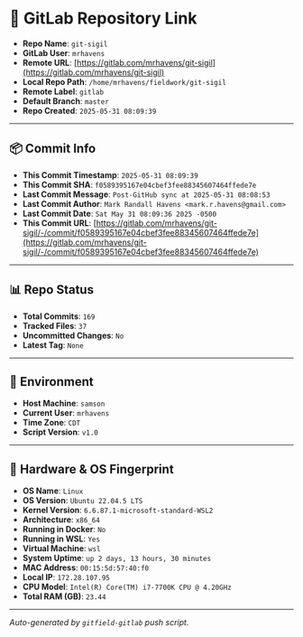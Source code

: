 # 🔗 GitLab Repository Link

- **Repo Name**: `git-sigil`
- **GitLab User**: `mrhavens`
- **Remote URL**: [https://gitlab.com/mrhavens/git-sigil](https://gitlab.com/mrhavens/git-sigil)
- **Local Repo Path**: `/home/mrhavens/fieldwork/git-sigil`
- **Remote Label**: `gitlab`
- **Default Branch**: `master`
- **Repo Created**: `2025-05-31 08:09:39`

---

## 📦 Commit Info

- **This Commit Timestamp**: `2025-05-31 08:09:39`
- **This Commit SHA**: `f0589395167e04cbef3fee88345607464ffede7e`
- **Last Commit Message**: `Post-GitHub sync at 2025-05-31 08:08:53`
- **Last Commit Author**: `Mark Randall Havens <mark.r.havens@gmail.com>`
- **Last Commit Date**: `Sat May 31 08:09:36 2025 -0500`
- **This Commit URL**: [https://gitlab.com/mrhavens/git-sigil/-/commit/f0589395167e04cbef3fee88345607464ffede7e](https://gitlab.com/mrhavens/git-sigil/-/commit/f0589395167e04cbef3fee88345607464ffede7e)

---

## 📊 Repo Status

- **Total Commits**: `169`
- **Tracked Files**: `37`
- **Uncommitted Changes**: `No`
- **Latest Tag**: `None`

---

## 🧽 Environment

- **Host Machine**: `samson`
- **Current User**: `mrhavens`
- **Time Zone**: `CDT`
- **Script Version**: `v1.0`

---

## 🧬 Hardware & OS Fingerprint

- **OS Name**: `Linux`
- **OS Version**: `Ubuntu 22.04.5 LTS`
- **Kernel Version**: `6.6.87.1-microsoft-standard-WSL2`
- **Architecture**: `x86_64`
- **Running in Docker**: `No`
- **Running in WSL**: `Yes`
- **Virtual Machine**: `wsl`
- **System Uptime**: `up 2 days, 13 hours, 30 minutes`
- **MAC Address**: `00:15:5d:57:40:f0`
- **Local IP**: `172.28.107.95`
- **CPU Model**: `Intel(R) Core(TM) i7-7700K CPU @ 4.20GHz`
- **Total RAM (GB)**: `23.44`

---

_Auto-generated by `gitfield-gitlab` push script._
